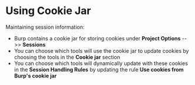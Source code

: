 # Using Cookie Jar

Maintaining session information:

* Burp contains a cookie jar for storing cookies under **Project Options** -->> **Sessions**
* You can choose which tools will use the cookie jar to update cookies by choosing the tools in the **Cookie jar** section
* You can choose which tools will dynamically update with these cookies in the **Session Handling Rules** by updating the rule **Use cookies from Burp's cookie jar**
